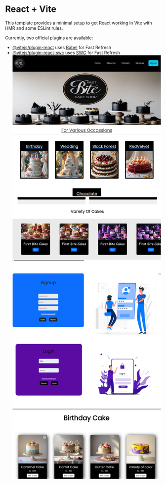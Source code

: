 # React + Vite

This template provides a minimal setup to get React working in Vite with HMR and some ESLint rules.

Currently, two official plugins are available:

- [@vitejs/plugin-react](https://github.com/vitejs/vite-plugin-react/blob/main/packages/plugin-react/README.md) uses [Babel](https://babeljs.io/) for Fast Refresh
- [@vitejs/plugin-react-swc](https://github.com/vitejs/vite-plugin-react-swc) uses [SWC](https://swc.rs/) for Fast Refresh
![image alt](https://github.com/Divyanshbharbat/firstbitecakeshop/blob/33e29dd38c4b518738cb820580d8761588352075/Screenshot%202025-02-02%20212352.png)
![image alt](https://github.com/Divyanshbharbat/firstbitecakeshop/blob/3db9f3d513cafc8aca99108c3aeb331f90b6689a/Screenshot%202025-02-02%20212426.png)
![image alt](https://github.com/Divyanshbharbat/firstbitecakeshop/blob/31b7ac7c5873bd4c4dc16b9ffc5b58b8a0c5f3ba/Screenshot%202025-02-02%20212449.png)
![image alt](https://github.com/Divyanshbharbat/firstbitecakeshop/blob/d00a139587fe9ea20f7399da3925e06d05387331/Screenshot%202025-02-02%20212517.png)
![image alt](https://github.com/Divyanshbharbat/firstbitecakeshop/blob/a3c34999ba0380d369d6ebc196d76de0f080331a/Screenshot%202025-02-02%20212531.png)
![image alt](https://github.com/Divyanshbharbat/firstbitecakeshop/blob/55769f071c108437a65040db5792950033faba60/Screenshot%202025-02-02%20212558.png)
